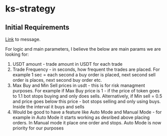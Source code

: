 # ks-strategy

## Initial Requirements

[Link](https://discord.com/channels/@me/1341774390768963685/13417824269757317130) to message.

For logic and main parameters, I believe the below are main params we are looking for:
1) USDT amount - trade amount in USDT for each trade
2) Trade Frequency - in seconds, how frequent the trades are placed. For example 1 sec = each second a buy order is placed, next second sell order is places, next second buy order etc.
3) Max Buy and Min Sell prices in usdt - this is for risk managment purposes. For example if Max Buy price is 1 - if the price of token goes to 1.1 bot stops buying and only does sells.
   Alternatively, if Min sell = 0.5 and price goes below this price - bot stops selling and only using buys.
   Inside the interval it buys and sells
4) Would be good to have a feature like Auto Mode and Manual Mode - for example in Auto Mode it starts working as desribed above placing orders. In Manual mode it place one order and stops. Auto Mode is now priority for our purposes
